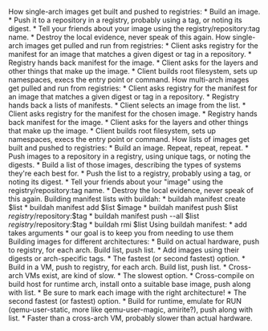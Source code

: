 How single-arch images get built and pushed to registries:
	* Build an image.
	* Push it to a repository in a registry, probably using a tag, or noting its digest.
	* Tell your friends about your image using the registry/repository:tag name.
	* Destroy the local evidence, never speak of this again.
How single-arch images get pulled and run from registries:
	* Client asks registry for the manifest for an image that matches a given digest or tag in a repository.
	* Registry hands back manifest for the image.
	* Client asks for the layers and other things that make up the image.
	* Client builds root filesystem, sets up namespaces, execs the entry point or command.
How multi-arch images get pulled and run from registries:
	* Client asks registry for the manifest for an image that matches a given digest or tag in a repository.
	* Registry hands back a lists of manifests.
	* Client selects an image from the list.
	* Client asks registry for the manifest for the chosen image.
	* Registry hands back manifest for the image.
	* Client asks for the layers and other things that make up the image.
	* Client builds root filesystem, sets up namespaces, execs the entry point or command.
How lists of images get built and pushed to registries:
	* Build an image.  Repeat, repeat, repeat.
	* Push images to a repository in a registry, using unique tags, or noting the digests.
	* Build a list of those images, describing the types of systems they're each best for.
	* Push the list to a registry, probably using a tag, or noting its digest.
	* Tell your friends about your "image" using the registry/repository:tag name.
	* Destroy the local evidence, never speak of this again.
Building manifest lists with buildah:
	* buildah manifest create $list
	* buildah manifest add $list $image
	* buildah manifest push $list $registry/$repository:$tag
	* buildah manifest push --all $list $registry/$repository:$tag
	* buildah rmi $list
Using buildah manifest:
	* add takes arguments
	* our goal is to keep you from needing to use them
Building images for different architectures:
	* Build on actual hardware, push to registry, for each arch.  Build list, push list.
		* Add images using their digests or arch-specific tags.
		* The fastest (or second fastest) option.
	* Build in a VM, push to registry, for each arch.  Build list, push list.
		* Cross-arch VMs exist, are kind of slow.
		* The slowest option.
	* Cross-compile on build host for runtime arch, install onto a suitable base image, push along with list.
		* Be sure to mark each image with the right architecture!
		* The second fastest (or fastest) option.
	* Build for runtime, emulate for RUN (qemu-user-static, more like qemu-user-magic, amirite?), push along with list.
		* Faster than a cross-arch VM, probably slower than actual hardware.
